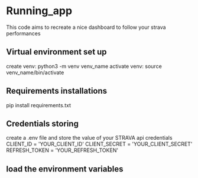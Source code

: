 # Running_app

This code aims to recreate a nice dashboard to follow your strava performances

## Virtual environment set up
create venv: python3 -m venv venv_name
activate venv: source venv_name/bin/activate

## Requirements installations
pip install requirements.txt

## Credentials storing
create a .env file and store the value of your STRAVA api credentials
CLIENT_ID = 'YOUR_CLIENT_ID'
CLIENT_SECRET = 'YOUR_CLIENT_SECRET'
REFRESH_TOKEN = 'YOUR_REFRESH_TOKEN'

## load the environment variables
